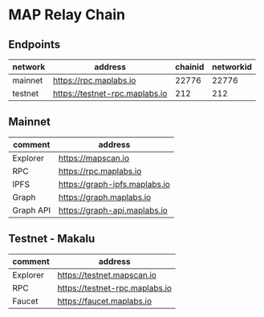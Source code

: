 # MAP Relay Chain


## Endpoints

| network  | address                        | chainid | networkid |
| -------- |--------------------------------| ------ | ------ |
| mainnet  | https://rpc.maplabs.io         | 22776 | 22776 |
| testnet  | https://testnet-rpc.maplabs.io | 212 | 212 |


## Mainnet
| comment  | address                       |
| -------- |-------------------------------|
| Explorer | https://mapscan.io            |
| RPC      | https://rpc.maplabs.io        |
| IPFS     | https://graph-ipfs.maplabs.io |
| Graph    | https://graph.maplabs.io      |
| Graph API| https://graph-api.maplabs.io  |


## Testnet - Makalu
| comment  | address                   |
|----------|---------------------------|
| Explorer | https://testnet.mapscan.io |
| RPC      | https://testnet-rpc.maplabs.io |
| Faucet   | https://faucet.maplabs.io |